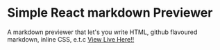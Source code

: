 # Simple React markdown Previewer

A markdown previewer that let's you write HTML, github flavoured markdown, inline CSS, e.t.c
[View Live Here!!](https://codemarkdown.netlify.app/)


